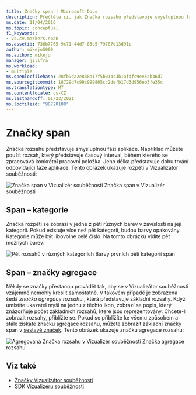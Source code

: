 ```yaml
---
title: Značky span | Microsoft Docs
description: Přečtěte si, jak Značka rozsahu představuje smysluplnou fázi aplikace a jak vidět příklad, který ukazuje rozpětí v Vizualizátor souběžnosti.
ms.date: 11/04/2016
ms.topic: conceptual
f1_keywords:
- vs.cv.markers.span
ms.assetid: 736b7765-9c71-44d7-85e5-79787d13d91c
author: mikejo5000
ms.author: mikejo
manager: jillfra
ms.workload:
- multiple
ms.openlocfilehash: 28fb9da2e838a17f5b014c3b1af4fc9ee5ab46d7
ms.sourcegitcommit: 18729d7c99c999865cc2defb17d3d956eb3fe35c
ms.translationtype: MT
ms.contentlocale: cs-CZ
ms.lasthandoff: 01/23/2021
ms.locfileid: "98720108"
---
```

# <a name="span-markers"></a>Značky span
Značka rozsahu představuje smysluplnou fázi aplikace. Například můžete použít rozsah, který představuje časový interval, během kterého se zpracovává konkrétní pracovní položka. Jeho délka představuje dobu trvání odpovídající fáze aplikace. Tento obrázek ukazuje rozpětí v Vizualizátor souběžnosti:

 ![Značka span v Vizualizér souběžnosti](../profiling/media/cvmarkerspan.png "CVMarkerSpan") Značka span v Vizualizér souběžnosti

## <a name="span-category"></a>Span – kategorie
 Značka rozpětí se zobrazí v jedné z pěti různých barev v závislosti na její kategorii. Pokud existuje více než pět kategorií, budou barvy opakovány. Kategorie může být libovolné celé číslo. Na tomto obrázku vidíte pět možných barev:

 ![Pět rozsahů v různých kategoriích](../profiling/media/cvmarkerspancategory.png "CVMarkerSpanCategory") Barvy prvních pěti kategorií span

## <a name="span-aggregation-markers"></a>Span – značky agregace
 Někdy se značky přestanou provádět tak, aby se v Vizualizátor souběžnosti vzájemně nemohly kreslit samostatně. V takovém případě je zobrazena šedá *značka agregace rozsahu* , která představuje základní rozsahy. Když umístíte ukazatel myši na jednu z těchto ikon, zobrazí se popis, který znázorňuje počet základních rozsahů, které jsou reprezentovány. Chcete-li zobrazit rozsahy, přiblížte se. Pokud se přiblížíte ke všemu způsobem a stále získáte značku agregace rozsahu, můžete zobrazit základní značky span v [sestavě značek](../profiling/markers-report.md). Tento obrázek ukazuje značku agregace rozsahu:

 ![Agregovaná Značka rozsahu v Vizualizér souběžnosti](../profiling/media/cvmarkerspanaggregate.png "CVMarkerSpanAggregate") Značka agregace rozsahu

## <a name="see-also"></a>Viz také
- [Značky Vizualizátor souběžnosti](../profiling/concurrency-visualizer-markers.md)
- [SDK Vizualizéru souběžnosti](../profiling/concurrency-visualizer-sdk.md)